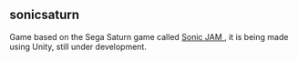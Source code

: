 ## sonicsaturn

Game based on the Sega Saturn game called <a href="https://youtu.be/Vko1ZW-GOsg?t=11">Sonic JAM </a>, it is being made using Unity, still under development.
